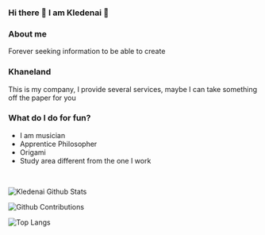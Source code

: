 ### Hi there 👋  I am Kledenai 🌱

<!--
**Kledenai/kledenai** is a ✨ _special_ ✨ repository because its `README.md` (this file) appears on your GitHub profile.

Here are some ideas to get you started:

- 🔭 I’m currently working on ...
- 🌱 I’m currently learning ...
- 👯 I’m looking to collaborate on ...
- 🤔 I’m looking for help with ...
- 💬 Ask me about ...
- 📫 How to reach me: ...
- 😄 Pronouns: ...
- ⚡ Fun fact: ...
-->

### About me

Forever seeking information to be able to create

### Khaneland

This is my company, I provide several services, maybe I can take something off the paper for you

### What do I do for fun?

- I am musician
- Apprentice Philosopher
- Origami
- Study area different from the one I work

<br/>

![Kledenai Github Stats](https://github-readme-stats.vercel.app/api?username=kledenai&show_icons=true&hide_border=true&theme=dark)

![Github Contributions](https://github-readme-streak-stats.herokuapp.com/?user=kledenai&hide_border=true&theme=dark)

![Top Langs](https://github-readme-stats.vercel.app/api/top-langs/?username=kledenai&layout=compact&theme=dark)
